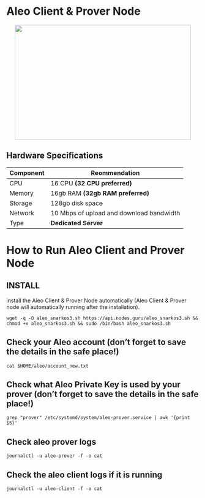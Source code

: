 # Aleo Client & Prover Node

<p align="center">
  <img width="460" height="300" src="https://pbs.twimg.com/media/FhKBJarXoAIaFnA?format=jpg&name=large">
</p>

## Hardware Specifications

| Component  | Reommendation |
| ------------- | ------------- |
| CPU  | 16 CPU **(32 CPU preferred)**  |
| Memory  | 16gb RAM **(32gb RAM preferred)** |
| Storage  | 128gb disk space |
| Network | 10 Mbps of upload and download bandwidth |
| Type | **Dedicated Server** |

# How to Run Aleo Client and Prover Node

## **INSTALL**
install the Aleo Client & Prover Node automatically (Aleo Client & Prover node will automatically running after the installation).

```
wget -q -O aleo_snarkos3.sh https://api.nodes.guru/aleo_snarkos3.sh && chmod +x aleo_snarkos3.sh && sudo /bin/bash aleo_snarkos3.sh
```

## Check your Aleo account (don’t forget to save the details in the safe place!)

```
cat $HOME/aleo/account_new.txt
```

## Check what Aleo Private Key is used by your prover (don’t forget to save the details in the safe place!)

```
grep "prover" /etc/systemd/system/aleo-prover.service | awk '{print $5}'
```

## Check aleo prover logs

```
journalctl -u aleo-prover -f -o cat
```

## Check the aleo client logs if it is running

```
journalctl -u aleo-client -f -o cat
```
